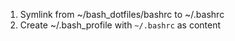 1. Symlink from ~/bash_dotfiles/bashrc to ~/.bashrc
2. Create ~/.bash_profile with `~/.bashrc` as content